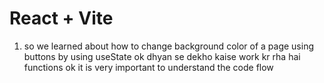 # React + Vite

1. so we learned about how to change background color of a page using 
buttons by using useState ok dhyan se dekho kaise work kr rha hai functions ok
it is very important to understand the code flow 